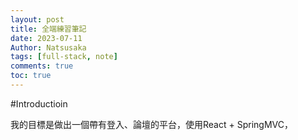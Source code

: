 ```yaml
---
layout: post
title: 全端練習筆記
date: 2023-07-11
Author: Natsusaka
tags: [full-stack, note]
comments: true
toc: true
---
```


#Introductioin

我的目標是做出一個帶有登入、論壇的平台，使用React + SpringMVC，